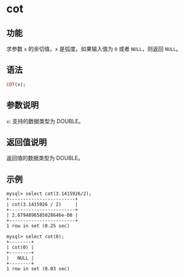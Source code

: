 # cot

## 功能

求参数 `x` 的余切值，`x` 是弧度。如果输入值为 `0` 或者 `NULL`，则返回 `NULL`。

## 语法

```Haskell
COT(x);
```

## 参数说明

`x`: 支持的数据类型为 DOUBLE。

## 返回值说明

返回值的数据类型为 DOUBLE。

## 示例

```Plain Text
mysql> select cot(3.1415926/2);
+------------------------+
| cot(3.1415926 / 2)     |
+------------------------+
| 2.6794896585028646e-08 |
+------------------------+
1 row in set (0.25 sec)

mysql> select cot(0);
+--------+
| cot(0) |
+--------+
|   NULL |
+--------+
1 row in set (0.03 sec)
```

